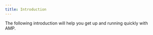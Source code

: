 ```yaml
---
title: Introduction
---
```


The following introduction will help you get up and running quickly with AMP.
